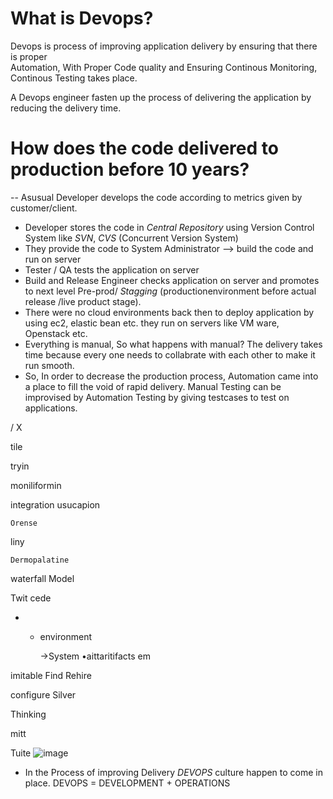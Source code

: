 # What is Devops?  
Devops is process of improving application delivery by ensuring that there is proper   
Automation, With Proper Code quality and Ensuring  Continous Monitoring, Continous Testing takes place.  

A Devops engineer  fasten up the process of delivering the application by reducing the delivery time.  

# How does the code delivered to production before 10 years?  

-- Asusual Developer develops the code according to metrics given by customer/client.  
- Developer stores the code in *Central Repository* using Version Control System like *SVN*, *CVS* (Concurrent Version System)
- They provide the code to System Administrator --> build the code and run on server
- Tester / QA tests the application on server
- Build and Release Engineer checks application on server and promotes to next level Pre-prod/ *Stagging*
   (productionenvironment before actual release /live product stage).
- There were no cloud environments back then to deploy application by using ec2, elastic bean etc.
they run on servers like VM ware, Openstack etc.
- Everything is manual, So what happens with manual? The delivery takes time because every one needs to collabrate with each other to make it run smooth.
- So, In order to decrease the production process, Automation came into a place to fill the void of rapid delivery.
Manual Testing can be improvised by Automation Testing by giving testcases to test on applications.

/
X

tile

tryin

moniliformin

integration
usucapion

	Orense

liny

	Dermopalatine

waterfall Model

Twit  cede

+ + environment

	→System
•aittaritifacts
em

imitable Find Rehire

configure
Silver

Thinking

mitt

Tuite
![image](https://github.com/viveklingireddy/Prep/assets/67540715/357cc917-7a1f-4abb-a33c-465892adb08c)

- In the Process of improving Delivery  *DEVOPS*  culture happen to come in  place.
DEVOPS = DEVELOPMENT + OPERATIONS

